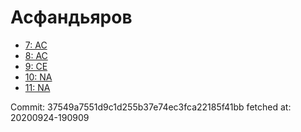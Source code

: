 # Асфандьяров
- [7: AC](7.md)
- [8: AC](8.md)
- [9: CE](9.md)
- [10: NA](10.md)
- [11: NA](11.md)

Commit: 37549a7551d9c1d255b37e74ec3fca22185f41bb
 fetched at: 20200924-190909
